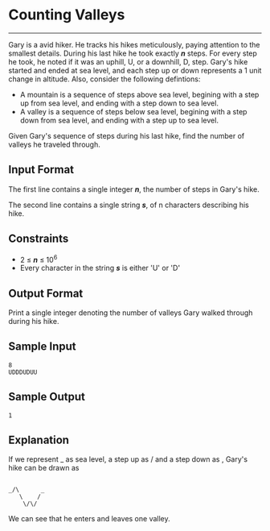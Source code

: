 # Counting Valleys

---

Gary is a avid hiker. He tracks his hikes meticulously, paying attention to the smallest details. During his last hike he took exactly __*n*__ steps. For every step he took, he noted if it was an uphill, U, or a downhill, D, step. Gary's hike started and ended at sea level, and each step up or down represents a 1 unit change in altitude. Also, consider the following defintions:

- A mountain is a sequence of steps above sea level, begining with a step up from sea level, and ending with a step down to sea level.
- A valley is a sequence of steps below sea level, begining with a step down from sea level, and ending with a step up to sea level. 

Given Gary's sequence of steps during his last hike, find the number of valleys he traveled through. 

## Input Format

The first line contains a single integer __*n*__, the number of steps in Gary's hike.

The second line contains a single string __*s*__, of n characters describing his hike.

## Constraints

- 2 ≤ __*n*__ ≤ 10<sup>6</sup>
- Every character in the string __*s*__ is either 'U' or 'D'

## Output Format

Print a single integer denoting the number of valleys Gary walked through during his hike.

## Sample Input
```
8
UDDDUDUU
```

## Sample Output
```
1
```

## Explanation

If we represent _ as sea level, a step up as / and a step down as \, Gary's hike can be drawn as
```
 
_/\      _
   \    /
    \/\/
```

We can see that he enters and leaves one valley.